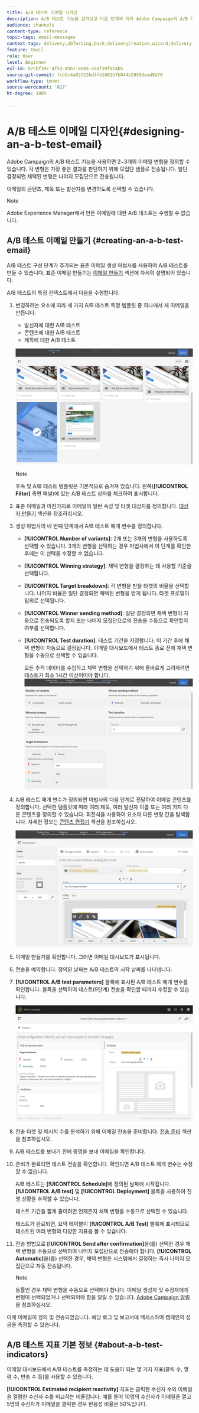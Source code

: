 ```yaml
---
title: A/B 테스트 이메일 디자인
description: A/B 테스트 기능을 살펴보고 다음 단계에 따라 Adobe Campaign의 A/B 테스트 템플릿에서 이메일을 만듭니다.
audience: channels
content-type: reference
topic-tags: email-messages
context-tags: delivery,abTesting,back;deliveryCreation,wizard;delivery,main
feature: Email
role: User
level: Beginner
exl-id: 07cbf39c-4f53-49b1-8e85-c6df39f014b5
source-git-commit: fcb5c4a92f23bdffd1082b7b044b5859dead9d70
workflow-type: tm+mt
source-wordcount: '817'
ht-degree: 100%

---
```


# A/B 테스트 이메일 디자인{#designing-an-a-b-test-email}

Adobe Campaign의 A/B 테스트 기능을 사용하면 2~3개의 이메일 변형을 정의할 수 있습니다. 각 변형은 가장 좋은 결과를 판단하기 위해 모집단 샘플로 전송됩니다. 일단 결정되면 채택된 변형은 나머지 모집단으로 전송됩니다.

이메일의 콘텐츠, 제목 또는 발신자를 변경하도록 선택할 수 있습니다.

>[!NOTE]
>
>Adobe Experience Manager에서 만든 이메일에 대한 A/B 테스트는 수행할 수 없습니다.

## A/B 테스트 이메일 만들기 {#creating-an-a-b-test-email}

A/B 테스트 구성 단계가 추가되는 표준 이메일 생성 마법사를 사용하여 A/B 테스트를 만들 수 있습니다. 표준 이메일 만들기는 [이메일 만들기](../../channels/using/creating-an-email.md) 섹션에 자세히 설명되어 있습니다.

A/B 테스트의 특정 컨텍스트에서 다음을 수행합니다.

1. 변경하려는 요소에 따라 세 가지 A/B 테스트 특정 템플릿 중 하나에서 새 이메일을 만듭니다.

   * 발신자에 대한 A/B 테스트
   * 콘텐츠에 대한 A/B 테스트
   * 제목에 대한 A/B 테스트

   ![](assets/create_ab_testing.png)

   >[!NOTE]
   >
   >후속 및 A/B 테스트 템플릿은 기본적으로 숨겨져 있습니다. 왼쪽(**[!UICONTROL Filter]** 측면 패널)에 있는 A/B 테스트 상자를 체크하여 표시합니다.

1. 표준 이메일과 마찬가지로 이메일의 일반 속성 및 타겟 대상자를 정의합니다. [대상자 만들기](../../audiences/using/creating-audiences.md) 섹션을 참조하십시오.
1. 생성 마법사의 네 번째 단계에서 A/B 테스트 매개 변수를 정의합니다.

   * **[!UICONTROL Number of variants]**: 2개 또는 3개의 변형을 사용하도록 선택할 수 있습니다. 3개의 변형을 선택하는 경우 마법사에서 이 단계를 확인한 후에는 이 선택을 수정할 수 없습니다.
   * **[!UICONTROL Winning strategy]**: 채택 변형을 결정하는 데 사용할 기준을 선택합니다. 
   * **[!UICONTROL Target breakdown]**: 각 변형을 받을 타겟의 비율을 선택합니다. 나머지 비율은 일단 결정되면 채택된 변형을 받게 됩니다. 타겟 프로필이 임의로 선택됩니다.
   * **[!UICONTROL Winner sending method]**: 일단 결정되면 채택 변형이 자동으로 전송되도록 할지 또는 나머지 모집단으로의 전송을 수동으로 확인할지 여부를 선택합니다.
   * **[!UICONTROL Test duration]**: 테스트 기간을 지정합니다. 이 기간 후에 채택 변형이 자동으로 결정됩니다. 이메일 대시보드에서 테스트 종료 전에 채택 변형을 수동으로 선택할 수 있습니다.

      모든 추적 데이터를 수집하고 채택 변형을 선택하기 위해 올바르게 고려하려면 테스트가 최소 1시간 이상이어야 합니다.
   ![](assets/ab_parameters.png)

1. A/B 테스트 매개 변수가 정의되면 마법사의 다음 단계로 전달하여 이메일 콘텐츠를 정의합니다. 선택한 템플릿에 따라 여러 제목, 여러 발신자 이름 또는 여러 가지 다른 콘텐츠를 정의할 수 있습니다. 회전식을 사용하여 요소의 다른 변형 간을 탐색합니다. 자세한 정보는 [콘텐츠 편집기](../../designing/using/designing-content-in-adobe-campaign.md) 섹션을 참조하십시오.

   ![](assets/create_ab_testing2.png)

1. 이메일 만들기를 확인합니다. 그러면 이메일 대시보드가 표시됩니다.
1. 전송을 예약합니다. 정의된 날짜는 A/B 테스트의 시작 날짜를 나타냅니다.
1. **[!UICONTROL A/B test parameters]** 블록에 표시된 A/B 테스트 매개 변수를 확인합니다. 블록을 선택하여 테스트(9단계) 전송을 확인할 때까지 수정할 수 있습니다.

   ![](assets/create_ab_testing3.png)

1. 전송 타겟 및 메시지 수를 분석하기 위해 이메일 전송을 준비합니다. [전송 준비](../../sending/using/preparing-the-send.md) 섹션을 참조하십시오.
1. A/B 테스트를 보내기 전에 증명을 보내 이메일을 확인합니다.
1. 준비가 완료되면 테스트 전송을 확인합니다. 확인되면 A/B 테스트 매개 변수는 수정할 수 없습니다.

   A/B 테스트는 **[!UICONTROL Schedule]**&#x200B;에 정의된 날짜에 시작됩니다. **[!UICONTROL A/B test]** 및 **[!UICONTROL Deployment]** 블록을 사용하여 진행 상황을 추적할 수 있습니다.

   테스트 기간을 짧게 줄이려면 언제든지 채택 변형을 수동으로 선택할 수 있습니다.

   테스트가 완료되면, 요약 테이블이 **[!UICONTROL A/B Test]** 블록에 표시되므로 테스트된 여러 변형의 다양한 지표를 볼 수 있습니다.

1. 전송 방법으로 **[!UICONTROL Send after confirmation]**&#x200B;을(를) 선택한 경우 채택 변형을 수동으로 선택하여 나머지 모집단으로 전송해야 합니다. **[!UICONTROL Automatic]**&#x200B;을(를) 선택한 경우, 채택 변형은 시스템에서 결정하는 즉시 나머지 모집단으로 자동 전송됩니다.

   >[!NOTE]
   >
   >동률인 경우 채택 변형을 수동으로 선택해야 합니다. 이메일 생성자 및 수정자에게 변형이 선택되었거나 선택되어야 함을 알릴 수 있습니다. [Adobe Campaign 알림](../../administration/using/sending-internal-notifications.md)을 참조하십시오.

이제 이메일이 정의 및 전송되었습니다. 해당 로그 및 보고서에 액세스하여 캠페인의 성공을 측정할 수 있습니다.

## A/B 테스트 지표 기본 정보 {#about-a-b-test-indicators}

이메일 대시보드에서 A/B 테스트를 측정하는 데 도움이 되는 몇 가지 지표(클릭 수, 열람 수, 반송 수 등)를 사용할 수 있습니다.

**[!UICONTROL Estimated recipient reactivity]** 지표는 클릭한 수신자 수와 이메일을 열람한 수신자 수를 비교하는 비율입니다. 예를 들어 10명의 수신자가 이메일을 열고 5명의 수신자가 이메일을 클릭한 경우 반응성 비율은 50%입니다.

